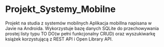# Projekt_Systemy_Mobilne
Projekt na studia z systemów mobilnych
Aplikacja mobillna napisana w Javie na Androida. Wykorzystuje bazę danych SQLite do przechowywania prostej listy typu TO DO(w pełni funkcjonalny CRUD) oraz wyszukiwarkę książek korzystującą z REST API i Open Library API.
